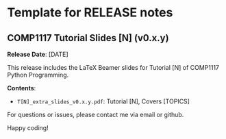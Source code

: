 # Template for RELEASE notes

## COMP1117 Tutorial Slides [N] (v0.x.y)

**Release Date**: [DATE]

This release includes the LaTeX Beamer slides for Tutorial [N] of COMP1117 Python Programming.

**Contents**:

- `T[N]_extra_slides_v0.x.y.pdf`: Tutorial [N], Covers [TOPICS]

For questions or issues, please contact me via email or github.

Happy coding!
